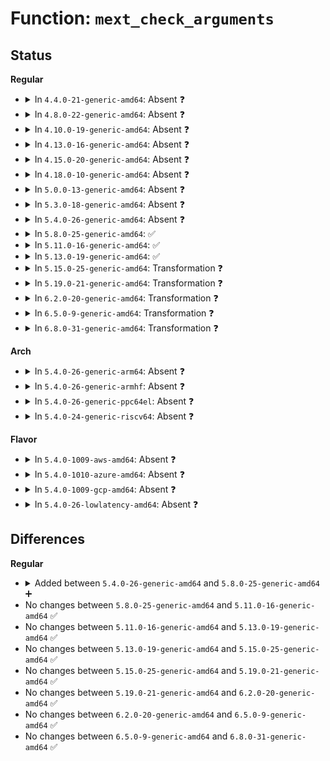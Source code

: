 # Function: <code>mext_check_arguments</code>

## Status
<b>Regular</b>
<ul>
<li>
<details>
<summary>In <code>4.4.0-21-generic-amd64</code>: Absent ❓</summary>

```json
{
  "name": "mext_check_arguments",
  "collision_type": "Unique Static",
  "inline_type": "Full",
  "funcs": [
    {
      "addr": 18446744071581824106,
      "name": "mext_check_arguments",
      "external": false,
      "loc": "fs/ext4/move_extent.c:456",
      "file": "fs/ext4/move_extent.c",
      "inline": "not declared, inlined",
      "caller_inline": [
        "fs/ext4/move_extent.c:ext4_move_extents"
      ],
      "caller_func": []
    }
  ],
  "symbols": []
}
```
</details>
</li>
<li>
<details>
<summary>In <code>4.8.0-22-generic-amd64</code>: Absent ❓</summary>

```json
{
  "name": "mext_check_arguments",
  "collision_type": "Unique Static",
  "inline_type": "Full",
  "funcs": [
    {
      "addr": 18446744071582020024,
      "name": "mext_check_arguments",
      "external": false,
      "loc": "fs/ext4/move_extent.c:457",
      "file": "fs/ext4/move_extent.c",
      "inline": "not declared, inlined",
      "caller_inline": [
        "fs/ext4/move_extent.c:ext4_move_extents"
      ],
      "caller_func": []
    }
  ],
  "symbols": []
}
```
</details>
</li>
<li>
<details>
<summary>In <code>4.10.0-19-generic-amd64</code>: Absent ❓</summary>

```json
{
  "name": "mext_check_arguments",
  "collision_type": "Unique Static",
  "inline_type": "Full",
  "funcs": [
    {
      "addr": 18446744071582110098,
      "name": "mext_check_arguments",
      "external": false,
      "loc": "fs/ext4/move_extent.c:457",
      "file": "fs/ext4/move_extent.c",
      "inline": "not declared, inlined",
      "caller_inline": [
        "fs/ext4/move_extent.c:ext4_move_extents"
      ],
      "caller_func": []
    }
  ],
  "symbols": []
}
```
</details>
</li>
<li>
<details>
<summary>In <code>4.13.0-16-generic-amd64</code>: Absent ❓</summary>

```json
{
  "name": "mext_check_arguments",
  "collision_type": "Unique Static",
  "inline_type": "Full",
  "funcs": [
    {
      "addr": 18446744071582080072,
      "name": "mext_check_arguments",
      "external": false,
      "loc": "fs/ext4/move_extent.c:457",
      "file": "fs/ext4/move_extent.c",
      "inline": "not declared, inlined",
      "caller_inline": [
        "fs/ext4/move_extent.c:ext4_move_extents"
      ],
      "caller_func": []
    }
  ],
  "symbols": []
}
```
</details>
</li>
<li>
<details>
<summary>In <code>4.15.0-20-generic-amd64</code>: Absent ❓</summary>

```json
{
  "name": "mext_check_arguments",
  "collision_type": "Unique Static",
  "inline_type": "Full",
  "funcs": [
    {
      "addr": 18446744071582229678,
      "name": "mext_check_arguments",
      "external": false,
      "loc": "fs/ext4/move_extent.c:457",
      "file": "fs/ext4/move_extent.c",
      "inline": "not declared, inlined",
      "caller_inline": [
        "fs/ext4/move_extent.c:ext4_move_extents"
      ],
      "caller_func": []
    }
  ],
  "symbols": []
}
```
</details>
</li>
<li>
<details>
<summary>In <code>4.18.0-10-generic-amd64</code>: Absent ❓</summary>

```json
{
  "name": "mext_check_arguments",
  "collision_type": "Unique Static",
  "inline_type": "Full",
  "funcs": [
    {
      "addr": 18446744071582419538,
      "name": "mext_check_arguments",
      "external": false,
      "loc": "fs/ext4/move_extent.c:449",
      "file": "fs/ext4/move_extent.c",
      "inline": "not declared, inlined",
      "caller_inline": [
        "fs/ext4/move_extent.c:ext4_move_extents"
      ],
      "caller_func": []
    }
  ],
  "symbols": []
}
```
</details>
</li>
<li>
<details>
<summary>In <code>5.0.0-13-generic-amd64</code>: Absent ❓</summary>

```json
{
  "name": "mext_check_arguments",
  "collision_type": "Unique Static",
  "inline_type": "Full",
  "funcs": [
    {
      "addr": 18446744071582519011,
      "name": "mext_check_arguments",
      "external": false,
      "loc": "fs/ext4/move_extent.c:447",
      "file": "fs/ext4/move_extent.c",
      "inline": "not declared, inlined",
      "caller_inline": [
        "fs/ext4/move_extent.c:ext4_move_extents"
      ],
      "caller_func": []
    }
  ],
  "symbols": []
}
```
</details>
</li>
<li>
<details>
<summary>In <code>5.3.0-18-generic-amd64</code>: Absent ❓</summary>

```json
{
  "name": "mext_check_arguments",
  "collision_type": "Unique Static",
  "inline_type": "Full",
  "funcs": [
    {
      "addr": 18446744071582687746,
      "name": "mext_check_arguments",
      "external": false,
      "loc": "fs/ext4/move_extent.c:448",
      "file": "fs/ext4/move_extent.c",
      "inline": "not declared, inlined",
      "caller_inline": [
        "fs/ext4/move_extent.c:ext4_move_extents"
      ],
      "caller_func": []
    }
  ],
  "symbols": []
}
```
</details>
</li>
<li>
<details>
<summary>In <code>5.4.0-26-generic-amd64</code>: Absent ❓</summary>

```json
{
  "name": "mext_check_arguments",
  "collision_type": "Unique Static",
  "inline_type": "Full",
  "funcs": [
    {
      "addr": 18446744071582789938,
      "name": "mext_check_arguments",
      "external": false,
      "loc": "fs/ext4/move_extent.c:448",
      "file": "fs/ext4/move_extent.c",
      "inline": "not declared, inlined",
      "caller_inline": [
        "fs/ext4/move_extent.c:ext4_move_extents"
      ],
      "caller_func": []
    }
  ],
  "symbols": []
}
```
</details>
</li>
<li>
<details>
<summary>In <code>5.8.0-25-generic-amd64</code>: ✅</summary>

```c
int mext_check_arguments(struct inode * orig_inode, struct inode * donor_inode, __u64 orig_start, __u64 donor_start, __u64 * len)
```

```json
{
  "name": "mext_check_arguments",
  "collision_type": "Unique Static",
  "inline_type": "No",
  "funcs": [
    {
      "addr": 18446744071583098544,
      "name": "mext_check_arguments",
      "external": false,
      "loc": "fs/ext4/move_extent.c:448",
      "file": "fs/ext4/move_extent.c",
      "inline": "seen, unknown",
      "caller_inline": [],
      "caller_func": [
        "fs/ext4/move_extent.c:ext4_move_extents"
      ]
    }
  ],
  "symbols": [
    {
      "addr": 18446744071583098544,
      "name": "mext_check_arguments",
      "section": ".text",
      "bind": "STB_LOCAL",
      "size": 422
    }
  ]
}
```
</details>
</li>
<li>
<details>
<summary>In <code>5.11.0-16-generic-amd64</code>: ✅</summary>

```c
int mext_check_arguments(struct inode * orig_inode, struct inode * donor_inode, __u64 orig_start, __u64 donor_start, __u64 * len)
```

```json
{
  "name": "mext_check_arguments",
  "collision_type": "Unique Static",
  "inline_type": "No",
  "funcs": [
    {
      "addr": 18446744071583177568,
      "name": "mext_check_arguments",
      "external": false,
      "loc": "fs/ext4/move_extent.c:448",
      "file": "fs/ext4/move_extent.c",
      "inline": "seen, unknown",
      "caller_inline": [],
      "caller_func": [
        "fs/ext4/move_extent.c:ext4_move_extents"
      ]
    }
  ],
  "symbols": [
    {
      "addr": 18446744071583177568,
      "name": "mext_check_arguments",
      "section": ".text",
      "bind": "STB_LOCAL",
      "size": 422
    }
  ]
}
```
</details>
</li>
<li>
<details>
<summary>In <code>5.13.0-19-generic-amd64</code>: ✅</summary>

```c
int mext_check_arguments(struct inode * orig_inode, struct inode * donor_inode, __u64 orig_start, __u64 donor_start, __u64 * len)
```

```json
{
  "name": "mext_check_arguments",
  "collision_type": "Unique Static",
  "inline_type": "No",
  "funcs": [
    {
      "addr": 18446744071583204192,
      "name": "mext_check_arguments",
      "external": false,
      "loc": "fs/ext4/move_extent.c:448",
      "file": "fs/ext4/move_extent.c",
      "inline": "seen, unknown",
      "caller_inline": [],
      "caller_func": [
        "fs/ext4/move_extent.c:ext4_move_extents"
      ]
    }
  ],
  "symbols": [
    {
      "addr": 18446744071583204192,
      "name": "mext_check_arguments",
      "section": ".text",
      "bind": "STB_LOCAL",
      "size": 425
    }
  ]
}
```
</details>
</li>
<li>
<details>
<summary>In <code>5.15.0-25-generic-amd64</code>: Transformation ❓</summary>

```c
int mext_check_arguments(struct inode * orig_inode, struct inode * donor_inode, __u64 orig_start, __u64 donor_start, __u64 * len)
```

```json
{
  "name": "mext_check_arguments",
  "collision_type": "Unique Static",
  "inline_type": "No",
  "funcs": [
    {
      "addr": 0,
      "name": "mext_check_arguments",
      "external": false,
      "loc": "fs/ext4/move_extent.c:448",
      "file": "fs/ext4/move_extent.c",
      "inline": "seen, unknown",
      "caller_inline": [],
      "caller_func": [
        "fs/ext4/move_extent.c:ext4_move_extents"
      ]
    }
  ],
  "symbols": [
    {
      "addr": 18446744071583547408,
      "name": "mext_check_arguments",
      "section": ".text",
      "bind": "STB_LOCAL",
      "size": 490
    },
    {
      "addr": 18446744071592265829,
      "name": "mext_check_arguments.cold",
      "section": ".text",
      "bind": "STB_LOCAL",
      "size": 271
    }
  ]
}
```
</details>
</li>
<li>
<details>
<summary>In <code>5.19.0-21-generic-amd64</code>: Transformation ❓</summary>

```c
int mext_check_arguments(struct inode * orig_inode, struct inode * donor_inode, __u64 orig_start, __u64 donor_start, __u64 * len)
```

```json
{
  "name": "mext_check_arguments",
  "collision_type": "Unique Static",
  "inline_type": "No",
  "funcs": [
    {
      "addr": 0,
      "name": "mext_check_arguments",
      "external": false,
      "loc": "fs/ext4/move_extent.c:453",
      "file": "fs/ext4/move_extent.c",
      "inline": "seen, unknown",
      "caller_inline": [],
      "caller_func": [
        "fs/ext4/move_extent.c:ext4_move_extents"
      ]
    }
  ],
  "symbols": [
    {
      "addr": 18446744071584081232,
      "name": "mext_check_arguments",
      "section": ".text",
      "bind": "STB_LOCAL",
      "size": 522
    },
    {
      "addr": 18446744071594047308,
      "name": "mext_check_arguments.cold",
      "section": ".text",
      "bind": "STB_LOCAL",
      "size": 279
    }
  ]
}
```
</details>
</li>
<li>
<details>
<summary>In <code>6.2.0-20-generic-amd64</code>: Transformation ❓</summary>

```c
int mext_check_arguments(struct inode * orig_inode, struct inode * donor_inode, __u64 orig_start, __u64 donor_start, __u64 * len)
```

```json
{
  "name": "mext_check_arguments",
  "collision_type": "Unique Static",
  "inline_type": "No",
  "funcs": [
    {
      "addr": 0,
      "name": "mext_check_arguments",
      "external": false,
      "loc": "fs/ext4/move_extent.c:460",
      "file": "fs/ext4/move_extent.c",
      "inline": "seen, unknown",
      "caller_inline": [],
      "caller_func": [
        "fs/ext4/move_extent.c:ext4_move_extents"
      ]
    }
  ],
  "symbols": [
    {
      "addr": 18446744071584714128,
      "name": "mext_check_arguments",
      "section": ".text",
      "bind": "STB_LOCAL",
      "size": 522
    },
    {
      "addr": 18446744071596080190,
      "name": "mext_check_arguments.cold",
      "section": ".text",
      "bind": "STB_LOCAL",
      "size": 279
    }
  ]
}
```
</details>
</li>
<li>
<details>
<summary>In <code>6.5.0-9-generic-amd64</code>: Transformation ❓</summary>

```c
int mext_check_arguments(struct inode * orig_inode, struct inode * donor_inode, __u64 orig_start, __u64 donor_start, __u64 * len)
```

```json
{
  "name": "mext_check_arguments",
  "collision_type": "Unique Static",
  "inline_type": "No",
  "funcs": [
    {
      "addr": 0,
      "name": "mext_check_arguments",
      "external": false,
      "loc": "fs/ext4/move_extent.c:461",
      "file": "fs/ext4/move_extent.c",
      "inline": "seen, unknown",
      "caller_inline": [],
      "caller_func": [
        "fs/ext4/move_extent.c:ext4_move_extents"
      ]
    }
  ],
  "symbols": [
    {
      "addr": 18446744071584938096,
      "name": "mext_check_arguments",
      "section": ".text",
      "bind": "STB_LOCAL",
      "size": 516
    },
    {
      "addr": 18446744071596603390,
      "name": "mext_check_arguments.cold",
      "section": ".text",
      "bind": "STB_LOCAL",
      "size": 245
    }
  ]
}
```
</details>
</li>
<li>
<details>
<summary>In <code>6.8.0-31-generic-amd64</code>: Transformation ❓</summary>

```c
int mext_check_arguments(struct inode * orig_inode, struct inode * donor_inode, __u64 orig_start, __u64 donor_start, __u64 * len)
```

```json
{
  "name": "mext_check_arguments",
  "collision_type": "Unique Static",
  "inline_type": "No",
  "funcs": [
    {
      "addr": 0,
      "name": "mext_check_arguments",
      "external": false,
      "loc": "fs/ext4/move_extent.c:453",
      "file": "fs/ext4/move_extent.c",
      "inline": "seen, unknown",
      "caller_inline": [],
      "caller_func": [
        "fs/ext4/move_extent.c:ext4_move_extents"
      ]
    }
  ],
  "symbols": [
    {
      "addr": 18446744071585169664,
      "name": "mext_check_arguments",
      "section": ".text",
      "bind": "STB_LOCAL",
      "size": 516
    },
    {
      "addr": 18446744071597508837,
      "name": "mext_check_arguments.cold",
      "section": ".text",
      "bind": "STB_LOCAL",
      "size": 245
    }
  ]
}
```
</details>
</li>
</ul>
<b>Arch</b>
<ul>
<li>
<details>
<summary>In <code>5.4.0-26-generic-arm64</code>: Absent ❓</summary>

```json
{
  "name": "mext_check_arguments",
  "collision_type": "Unique Static",
  "inline_type": "Full",
  "funcs": [
    {
      "addr": 18446603336494459360,
      "name": "mext_check_arguments",
      "external": false,
      "loc": "fs/ext4/move_extent.c:448",
      "file": "fs/ext4/move_extent.c",
      "inline": "not declared, inlined",
      "caller_inline": [
        "fs/ext4/move_extent.c:ext4_move_extents"
      ],
      "caller_func": []
    }
  ],
  "symbols": []
}
```
</details>
</li>
<li>
<details>
<summary>In <code>5.4.0-26-generic-armhf</code>: Absent ❓</summary>

```json
{
  "name": "mext_check_arguments",
  "collision_type": "Unique Static",
  "inline_type": "Full",
  "funcs": [
    {
      "addr": 3227894640,
      "name": "mext_check_arguments",
      "external": false,
      "loc": "fs/ext4/move_extent.c:448",
      "file": "fs/ext4/move_extent.c",
      "inline": "not declared, inlined",
      "caller_inline": [
        "fs/ext4/move_extent.c:ext4_move_extents"
      ],
      "caller_func": []
    }
  ],
  "symbols": []
}
```
</details>
</li>
<li>
<details>
<summary>In <code>5.4.0-26-generic-ppc64el</code>: Absent ❓</summary>

```json
{
  "name": "mext_check_arguments",
  "collision_type": "Unique Static",
  "inline_type": "Full",
  "funcs": [
    {
      "addr": 13835058055288214196,
      "name": "mext_check_arguments",
      "external": false,
      "loc": "fs/ext4/move_extent.c:448",
      "file": "fs/ext4/move_extent.c",
      "inline": "not declared, inlined",
      "caller_inline": [
        "fs/ext4/move_extent.c:ext4_move_extents"
      ],
      "caller_func": []
    }
  ],
  "symbols": []
}
```
</details>
</li>
<li>
<details>
<summary>In <code>5.4.0-24-generic-riscv64</code>: Absent ❓</summary>

```json
{
  "name": "mext_check_arguments",
  "collision_type": "Unique Static",
  "inline_type": "Full",
  "funcs": [
    {
      "addr": 18446743936273867052,
      "name": "mext_check_arguments",
      "external": false,
      "loc": "fs/ext4/move_extent.c:448",
      "file": "fs/ext4/move_extent.c",
      "inline": "not declared, inlined",
      "caller_inline": [
        "fs/ext4/move_extent.c:ext4_move_extents"
      ],
      "caller_func": []
    }
  ],
  "symbols": []
}
```
</details>
</li>
</ul>
<b>Flavor</b>
<ul>
<li>
<details>
<summary>In <code>5.4.0-1009-aws-amd64</code>: Absent ❓</summary>

```json
{
  "name": "mext_check_arguments",
  "collision_type": "Unique Static",
  "inline_type": "Full",
  "funcs": [
    {
      "addr": 18446744071582758674,
      "name": "mext_check_arguments",
      "external": false,
      "loc": "fs/ext4/move_extent.c:448",
      "file": "fs/ext4/move_extent.c",
      "inline": "not declared, inlined",
      "caller_inline": [
        "fs/ext4/move_extent.c:ext4_move_extents"
      ],
      "caller_func": []
    }
  ],
  "symbols": []
}
```
</details>
</li>
<li>
<details>
<summary>In <code>5.4.0-1010-azure-amd64</code>: Absent ❓</summary>

```json
{
  "name": "mext_check_arguments",
  "collision_type": "Unique Static",
  "inline_type": "Full",
  "funcs": [
    {
      "addr": 18446744071582695842,
      "name": "mext_check_arguments",
      "external": false,
      "loc": "fs/ext4/move_extent.c:448",
      "file": "fs/ext4/move_extent.c",
      "inline": "not declared, inlined",
      "caller_inline": [
        "fs/ext4/move_extent.c:ext4_move_extents"
      ],
      "caller_func": []
    }
  ],
  "symbols": []
}
```
</details>
</li>
<li>
<details>
<summary>In <code>5.4.0-1009-gcp-amd64</code>: Absent ❓</summary>

```json
{
  "name": "mext_check_arguments",
  "collision_type": "Unique Static",
  "inline_type": "Full",
  "funcs": [
    {
      "addr": 18446744071582748530,
      "name": "mext_check_arguments",
      "external": false,
      "loc": "fs/ext4/move_extent.c:448",
      "file": "fs/ext4/move_extent.c",
      "inline": "not declared, inlined",
      "caller_inline": [
        "fs/ext4/move_extent.c:ext4_move_extents"
      ],
      "caller_func": []
    }
  ],
  "symbols": []
}
```
</details>
</li>
<li>
<details>
<summary>In <code>5.4.0-26-lowlatency-amd64</code>: Absent ❓</summary>

```json
{
  "name": "mext_check_arguments",
  "collision_type": "Unique Static",
  "inline_type": "Full",
  "funcs": [
    {
      "addr": 18446744071582833810,
      "name": "mext_check_arguments",
      "external": false,
      "loc": "fs/ext4/move_extent.c:448",
      "file": "fs/ext4/move_extent.c",
      "inline": "not declared, inlined",
      "caller_inline": [
        "fs/ext4/move_extent.c:ext4_move_extents"
      ],
      "caller_func": []
    }
  ],
  "symbols": []
}
```
</details>
</li>
</ul>

## Differences
<b>Regular</b>
<ul>
<li>
<details>
<summary>Added between <code>5.4.0-26-generic-amd64</code> and <code>5.8.0-25-generic-amd64</code> ➕</summary>

```c
int mext_check_arguments(struct inode * orig_inode, struct inode * donor_inode, __u64 orig_start, __u64 donor_start, __u64 * len)
```
</details>
</li>
<li>
No changes between <code>5.8.0-25-generic-amd64</code> and <code>5.11.0-16-generic-amd64</code> ✅
</li>
<li>
No changes between <code>5.11.0-16-generic-amd64</code> and <code>5.13.0-19-generic-amd64</code> ✅
</li>
<li>
No changes between <code>5.13.0-19-generic-amd64</code> and <code>5.15.0-25-generic-amd64</code> ✅
</li>
<li>
No changes between <code>5.15.0-25-generic-amd64</code> and <code>5.19.0-21-generic-amd64</code> ✅
</li>
<li>
No changes between <code>5.19.0-21-generic-amd64</code> and <code>6.2.0-20-generic-amd64</code> ✅
</li>
<li>
No changes between <code>6.2.0-20-generic-amd64</code> and <code>6.5.0-9-generic-amd64</code> ✅
</li>
<li>
No changes between <code>6.5.0-9-generic-amd64</code> and <code>6.8.0-31-generic-amd64</code> ✅
</li>
</ul>
